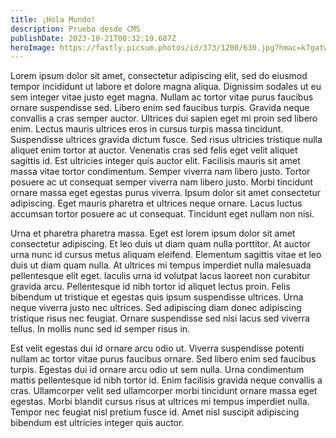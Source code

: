 ```yaml
---
title: ¡Hola Mundo!
description: Prueba desde CMS
publishDate: 2023-10-21T00:32:19.687Z
heroImage: https://fastly.picsum.photos/id/373/1200/630.jpg?hmac=k7gatw83XjJDLN7E14ibea2Ye7vVIH8SSWb5dJvcRmM
---
```

Lorem ipsum dolor sit amet, consectetur adipiscing elit, sed do eiusmod tempor incididunt ut labore et dolore magna aliqua. Dignissim sodales ut eu sem integer vitae justo eget magna. Nullam ac tortor vitae purus faucibus ornare suspendisse sed. Libero enim sed faucibus turpis. Gravida neque convallis a cras semper auctor. Ultrices dui sapien eget mi proin sed libero enim. Lectus mauris ultrices eros in cursus turpis massa tincidunt. Suspendisse ultrices gravida dictum fusce. Sed risus ultricies tristique nulla aliquet enim tortor at auctor. Venenatis cras sed felis eget velit aliquet sagittis id. Est ultricies integer quis auctor elit. Facilisis mauris sit amet massa vitae tortor condimentum. Semper viverra nam libero justo. Tortor posuere ac ut consequat semper viverra nam libero justo. Morbi tincidunt ornare massa eget egestas purus viverra. Ipsum dolor sit amet consectetur adipiscing. Eget mauris pharetra et ultrices neque ornare. Lacus luctus accumsan tortor posuere ac ut consequat. Tincidunt eget nullam non nisi.



Urna et pharetra pharetra massa. Eget est lorem ipsum dolor sit amet consectetur adipiscing. Et leo duis ut diam quam nulla porttitor. At auctor urna nunc id cursus metus aliquam eleifend. Elementum sagittis vitae et leo duis ut diam quam nulla. At ultrices mi tempus imperdiet nulla malesuada pellentesque elit eget. Iaculis urna id volutpat lacus laoreet non curabitur gravida arcu. Pellentesque id nibh tortor id aliquet lectus proin. Felis bibendum ut tristique et egestas quis ipsum suspendisse ultrices. Urna neque viverra justo nec ultrices. Sed adipiscing diam donec adipiscing tristique risus nec feugiat. Ornare suspendisse sed nisi lacus sed viverra tellus. In mollis nunc sed id semper risus in.



Est velit egestas dui id ornare arcu odio ut. Viverra suspendisse potenti nullam ac tortor vitae purus faucibus ornare. Sed libero enim sed faucibus turpis. Egestas dui id ornare arcu odio ut sem nulla. Urna condimentum mattis pellentesque id nibh tortor id. Enim facilisis gravida neque convallis a cras. Ullamcorper velit sed ullamcorper morbi tincidunt ornare massa eget egestas. Morbi blandit cursus risus at ultrices mi tempus imperdiet nulla. Tempor nec feugiat nisl pretium fusce id. Amet nisl suscipit adipiscing bibendum est ultricies integer quis auctor.